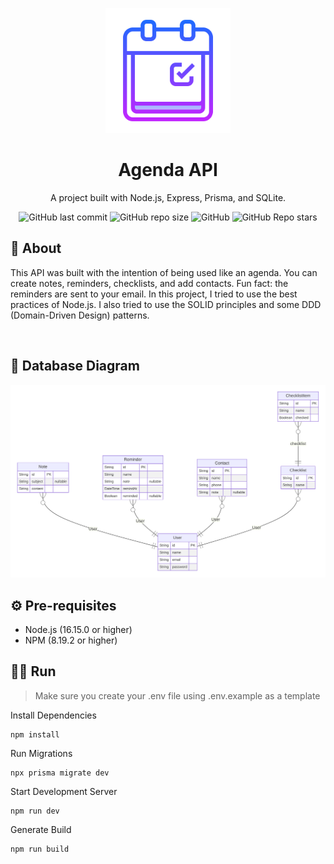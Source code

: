 <p align="center">
<img src="./assets/agenda-img.png" height="200"/>
<br>
<h1 align="center">
  Agenda API
</h1>

</p>
<p align="center">
  A project built with Node.js, Express, Prisma, and SQLite.
</p>

<p align="center">
<img alt="GitHub last commit" src="https://img.shields.io/github/last-commit/mrkdavi/agenda-api">
<img alt="GitHub repo size" src="https://img.shields.io/github/repo-size/mrkdavi/agenda-api">
<img alt="GitHub" src="https://img.shields.io/badge/category-organization-orange">    
<img alt="GitHub Repo stars" src="https://img.shields.io/github/stars/mrkdavi/agenda-api?style=social">
</p>


## 📝 About

This API was built with the intention of being used like an agenda. You can create notes, reminders, checklists, and add contacts. Fun fact: the reminders are sent to your email. In this project, I tried to use the best practices of Node.js. I also tried to use the SOLID principles and some DDD (Domain-Driven Design) patterns.

<br>

## 🎲 Database Diagram

![Entity–Relationship-Diagram](prisma/ERD.svg)

## ⚙️ Pre-requisites
- Node.js (16.15.0 or higher)
- NPM (8.19.2 or higher)

## 🏃‍♂️ Run
>Make sure you create your .env file using .env.example as a template

Install Dependencies
```
npm install
```
Run Migrations
```
npx prisma migrate dev 
```
Start Development Server
```
npm run dev
``` 
Generate Build
```
npm run build
```
